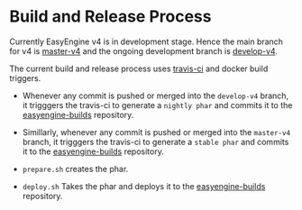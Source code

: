 Build and Release Process
=========================

Currently EasyEngine v4 is in development stage. Hence the main branch for v4 is [master-v4](https://github.com/easyengine/easyengine/tree/master-v4) and the ongoing development branch is [develop-v4](https://github.com/easyengine/easyengine/tree/develop-v4).

The current build and release process uses [travis-ci](https://travis-ci.org/) and docker build triggers.

* Whenever any commit is pushed or merged into the `develop-v4` branch, it trigggers the travis-ci to generate a `nightly phar` and commits it to the [easyengine-builds](https://github.com/easyengine/easyengine-builds) repository.

* Simillarly, whenever any commit is pushed or merged into the `master-v4` branch, it trigggers the travis-ci to generate a `stable phar` and commits it to the [easyengine-builds](https://github.com/easyengine/easyengine-builds) repository.

* `prepare.sh` creates the phar.
* `deploy.sh` Takes the phar and deploys it to the [easyengine-builds](https://github.com/easyengine/easyengine-builds) repository.